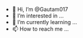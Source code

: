 - 👋 Hi, I’m @Gautam017
- 👀 I’m interested in ...
- 🌱 I’m currently learning ...
- 📫 How to reach me ...

<!---
Gautam017/Gautam017 is a ✨ special ✨ repository because its `README.md` (this file) appears on your GitHub profile.
You can click the Preview link to take a look at your changes.
--->

